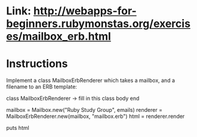 # Link: http://webapps-for-beginners.rubymonstas.org/exercises/mailbox_erb.html

# Instructions

Implement a class MailboxErbRenderer which takes a mailbox, and a filename to an ERB template:

class MailboxErbRenderer
-> fill in this class body
end

mailbox = Mailbox.new("Ruby Study Group", emails)
renderer = MailboxErbRenderer.new(mailbox, "mailbox.erb")
html = renderer.render

puts html
